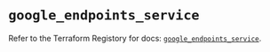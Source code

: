 # `google_endpoints_service`

Refer to the Terraform Registory for docs: [`google_endpoints_service`](https://registry.terraform.io/providers/hashicorp/google-beta/5.10.0/docs/resources/google_endpoints_service).
